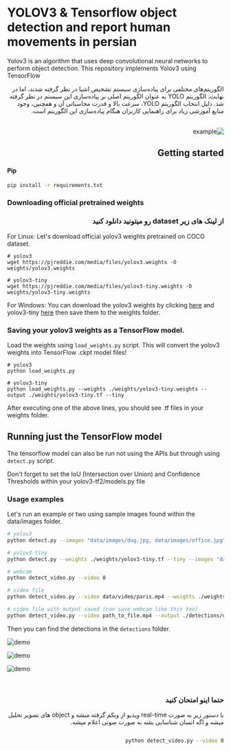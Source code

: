 # YOLOV3 & Tensorflow object detection and report human movements in persian
Yolov3 is an algorithm that uses deep convolutional neural networks to perform object detection. This repository implements Yolov3 using TensorFlow <br>
<div dir="rtl">
الگوریتم‌های مختلفی برای پیاده‌سازی سیستم تشخیص اشیا در نظر گرفته شدند، اما در نهایت، الگوریتم YOLO به عنوان الگوریتم اصلی بر پیاده‌سازی این سیستم در نظر گرفته شد. دلیل انتخاب الگوریتم YOLO، سرعت بالا و قدرت محاسباتی آن و همچنین، وجود منابع آموزشی زیاد برای راهنمایی کاربران هنگام پیاده‌سازی این الگوریتم است. 
<div> <br>

![example](https://github.com/nimadorostkar/human-detection/blob/master/data/images/simple.gif)

## Getting started
<div dir="ltr">

#### Pip
```bash
pip install -r requirements.txt

```
### Downloading official pretrained weights <div>
###  <div dir="rtl">  از لینک های زیر dataset رو میتونید دانلود کنید   <div>
<div dir="ltr">
For Linux: Let's download official yolov3 weights pretrained on COCO dataset. 

```
# yolov3
wget https://pjreddie.com/media/files/yolov3.weights -O weights/yolov3.weights

# yolov3-tiny
wget https://pjreddie.com/media/files/yolov3-tiny.weights -O weights/yolov3-tiny.weights
```
For Windows:
You can download the yolov3 weights by clicking [here](https://pjreddie.com/media/files/yolov3.weights) and yolov3-tiny [here](https://pjreddie.com/media/files/yolov3-tiny.weights) then save them to the weights folder.

  
### Saving your yolov3 weights as a TensorFlow model.
Load the weights using `load_weights.py` script. This will convert the yolov3 weights into TensorFlow .ckpt model files!

```
# yolov3
python load_weights.py

# yolov3-tiny
python load_weights.py --weights ./weights/yolov3-tiny.weights --output ./weights/yolov3-tiny.tf --tiny
```

After executing one of the above lines, you should see .tf files in your weights folder.


## Running just the TensorFlow model
The tensorflow model can also be run not using the APIs but through using `detect.py` script. 

Don't forget to set the IoU (Intersection over Union) and Confidence Thresholds within your yolov3-tf2/models.py file

### Usage examples
Let's run an example or two using sample images found within the data/images folder. 
```bash
# yolov3
python detect.py --images "data/images/dog.jpg, data/images/office.jpg"

# yolov3-tiny
python detect.py --weights ./weights/yolov3-tiny.tf --tiny --images "data/images/dog.jpg"

# webcam
python detect_video.py --video 0

# video file
python detect_video.py --video data/video/paris.mp4 --weights ./weights/yolov3-tiny.tf --tiny

# video file with output saved (can save webcam like this too)
python detect_video.py --video path_to_file.mp4 --output ./detections/output.avi
```
Then you can find the detections in the `detections` folder.
<br>

![demo](https://github.com/nimadorostkar/human-detection/blob/master/data/images/detection0.jpg)

![demo](https://github.com/nimadorostkar/human-detection/blob/master/data/images/detection1.jpg)

![demo](https://github.com/nimadorostkar/human-detection/blob/master/data/images/detection2.jpg)

<div>
<br>
<div dir="rtl">
  
 ### حتما اینو امتحان کنید
با دستور زیر به صورت real-time ویدیو از وبکم گرفته میشه و object های تصویر تحلیل میشه و اگه انسان شناسایی بشه به صورت صوتی اعلام میشه.
```bash

python detect_video.py --video 0

```
<div>
